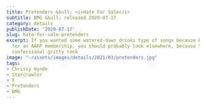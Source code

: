 ```yaml
---
title: Pretenders &bull; <i>Hate For Sale</i>
subtitle: BMG &bull; released 2020-07-17
category: details
publishDate: '2020-07-17'
slug: hate-for-sale-pretenders
excerpt: If you wanted some watered-down drinks type of songs because Hynde now qualifies
  for an AARP membership, you should probably look elsewhere, because this is true-to-form
  confessional gritty rock
image: "~/assets/images/details/2021/03/pretenders.jpg"
tags:
- Chrissy Hynde
- Starcrawler
- X
- Pretenders
- BMG
---
```


